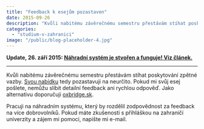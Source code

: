 ```yaml
---
title: "Feedback k esejům pozastaven"
date: 2015-09-26
description: "Kvůli nabitému závěrečnému semestru přestávám stíhat poskytování zpětné vazby."
categories:
  - "studium-v-zahranici"
image: "/public/blog-placeholder-4.jpg"
---
```


**Update, 26. září 2015: [Náhradní systém je stvořen a funguje! Viz článek.](http://simon.podhajsky.net/blog/2015/feedback-k-esejum-beze-me/)**

---

Kvůli nabitému závěrečnému semestru přestávám stíhat poskytování zpětné vazby. [Svou nabídku](http://simon.podhajsky.net/blog/feedback-k-esejum/) tedy pozastavuji na neurčito. Pokud mi svůj esej pošlete, nemůžu slíbit detailní feedback ani rychlou odpověď. Jako alternativu doporučuji [oxbridge.sk](http://www.oxbridge.sk/ps-kontrola).

Pracuji na náhradním systému, který by rozdělil zodpovědnost za feedback na více dobrovolníků. Pokud máte zkušenosti s přihláškou na zahraničí univerzity a zájem mi pomoci, napište mi e-mail.
